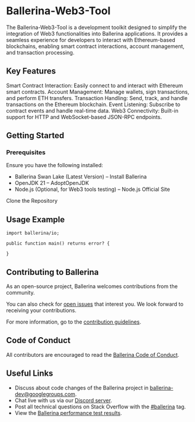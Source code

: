 # Ballerina-Web3-Tool

The Ballerina-Web3-Tool is a development toolkit designed to simplify the integration of Web3 functionalities into Ballerina applications.
It provides a seamless experience for developers to interact with Ethereum-based blockchains, enabling smart contract interactions, account management, and transaction processing.

## Key Features

Smart Contract Interaction: Easily connect to and interact with Ethereum smart contracts.
Account Management: Manage wallets, sign transactions, and perform ETH transfers.
Transaction Handling: Send, track, and handle transactions on the Ethereum blockchain.
Event Listening: Subscribe to contract events and handle real-time data.
Web3 Connectivity: Built-in support for HTTP and WebSocket-based JSON-RPC endpoints.

## Getting Started

### Prerequisites

Ensure you have the following installed:

- Ballerina Swan Lake (Latest Version) – Install Ballerina
- OpenJDK 21 – AdoptOpenJDK
- Node.js (Optional, for Web3 tools testing) – Node.js Official Site

Clone the Repository

## Usage Example

```ballerina
import ballerina/io;

public function main() returns error? {

}
```

## Contributing to Ballerina

As an open-source project, Ballerina welcomes contributions from the community.

You can also check for [open issues](https://github.com/ballerina-platform/openapi-tools/issues) that
interest you. We look forward to receiving your contributions.

For more information, go to the [contribution guidelines](https://github.com/ballerina-platform/ballerina-lang/blob/master/CONTRIBUTING.md).

## Code of Conduct

All contributors are encouraged to read the [Ballerina Code of Conduct](https://ballerina.io/code-of-conduct).

## Useful Links

- Discuss about code changes of the Ballerina project in [ballerina-dev@googlegroups.com](mailto:ballerina-dev@googlegroups.com).
- Chat live with us via our [Discord server](https://discord.gg/ballerinalang).
- Post all technical questions on Stack Overflow with the [#ballerina](https://stackoverflow.com/questions/tagged/ballerina) tag.
- View the [Ballerina performance test results](https://github.com/ballerina-platform/ballerina-lang/blob/master/performance/benchmarks/summary.md).
